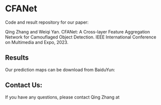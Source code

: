 # CFANet

Code and result repository for our paper:

Qing Zhang and Weiqi Yan. CFANet: A Cross-layer Feature Aggregation Network for Camouflaged Object Detection. IEEE International Conference on Multimedia and Expo, 2023.

## Results   
Our prediction maps can be download from BaiduYun:

## Contact Us:  
If you have any questions, please contact Qing Zhang at
